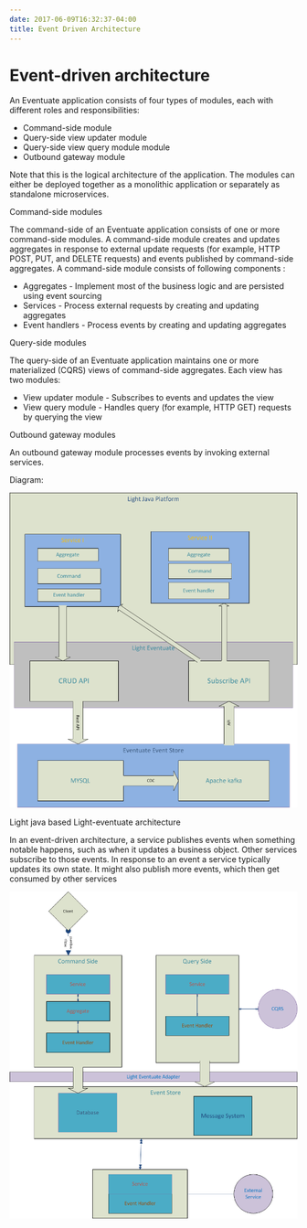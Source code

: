 ```yaml
---
date: 2017-06-09T16:32:37-04:00
title: Event Driven Architecture
---
```


# Event-driven architecture

An Eventuate application consists of four types of modules, each with different roles and responsibilities:

* Command-side module
* Query-side view updater module
* Query-side view query module module
* Outbound gateway module

Note that this is the logical architecture of the application. The modules can either be deployed together as a monolithic application or separately as standalone microservices.

Command-side modules

The command-side of an Eventuate application consists of one or more command-side modules. A command-side module creates and updates aggregates in response to external update requests (for example, HTTP POST, PUT, and DELETE requests) and events published by command-side aggregates. A command-side module consists of following components :
* Aggregates - Implement most of the business logic and are persisted using event sourcing
* Services - Process external requests by creating and updating aggregates
* Event handlers - Process events by creating and updating aggregates

Query-side modules

The query-side of an Eventuate application maintains one or more materialized (CQRS) views of command-side aggregates. Each view has two modules:
* View updater module - Subscribes to events and updates the view
* View query module - Handles query (for example, HTTP GET) requests by querying the view

Outbound gateway modules

An outbound gateway module processes events by invoking external services.

Diagram:

![drawing1](/images/Drawing1.png)


Light java based Light-eventuate architecture

 In an event-driven architecture, a service publishes events when something notable happens, such as when it updates a business object. Other services subscribe to those events. In response to an event a service typically updates its own state. It might also publish more events, which then get consumed by other services

![drawing3](/images/Drawing3.png)


